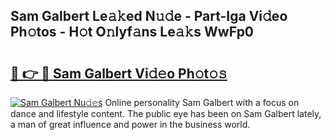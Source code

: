 ## Sam Galbert Le𝚊𝚔ed N𝚞𝚍e - Part-Iga Vi𝚍eo Ph𝚘tos - H𝚘t O𝚗lyf𝚊ns Le𝚊𝚔s WwFp0

# <h2><a href="http://hf1unai.feru.top/?c=Sam+Galbert">🔗 👉 🔴 Sam Galbert Vi𝚍𝚎o Ph𝚘t𝚘𝚜</a></h2>

[![Sam Galbert Nu𝚍𝚎s](https://i.imgur.com/0TWrTi3.gif)](http://hf1unai.feru.top/?c=Sam+Galbert)
Online personality Sam Galbert with a focus on dance and lifestyle content. The public eye has been on Sam Galbert lately, a man of great influence and power in the business world. 
